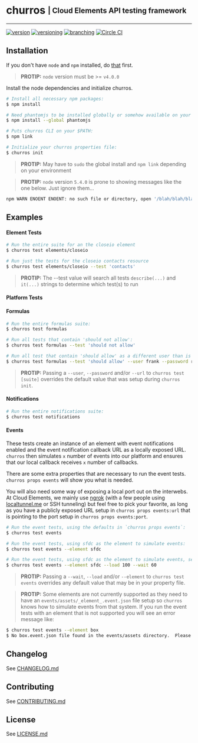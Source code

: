 # churros <sub><sup>| Cloud Elements API testing framework </sup></sub>

--------------------------------------------------------------------------------

[![version](http://img.shields.io/badge/version-v0.2.0-blue.svg)](#) [![versioning](http://img.shields.io/badge/versioning-semver-blue.svg)](http://semver.org/) [![branching](http://img.shields.io/badge/branching-github%20flow-blue.svg)](https://guides.github.com/introduction/flow/) [![Circle CI](https://circleci.com/gh/cloud-elements/churros.svg?style=shield&circle-token=06ba43ddb954fcb3687b5e41fbdf607f1846bbc0)](https://circleci.com/gh/cloud-elements/churros)


## Installation
If you don't have `node` and `npm` installed, do [that](https://docs.npmjs.com/getting-started/installing-node) first.

> **PROTIP:** `node` version must  be >= `v4.0.0`

Install the node dependencies and initialize churros.

```bash
# Install all necessary npm packages:
$ npm install

# Need phantomjs to be installed globally or somehow available on your $PATH:
$ npm install --global phantomjs

# Puts churros CLI on your $PATH:
$ npm link

# Initialize your churros properties file:
$ churros init
```

> **PROTIP:** May have to `sudo` the global install and `npm link` depending on your environment

> **PROTIP:** `node` version `5.4.0` is prone to showing messages like the one below.  Just ignore them...
```bash
npm WARN ENOENT ENOENT: no such file or directory, open '/blah/blah/blah/churros/src/core/package.json'
```

## Examples

#### Element Tests
```bash
# Run the entire suite for an the closeio element
$ churros test elements/closeio

# Run just the tests for the closeio contacts resource
$ churros test elements/closeio --test 'contacts'
```

> **PROTIP:** The --test value will search all tests `describe(...)` and `it(...)` strings to determine which test(s) to run

#### Platform Tests

#### Formulas
```bash
# Run the entire formulas suite:
$ churros test formulas

# Run all tests that contain 'should not allow':
$ churros test formulas --test 'should not allow'

# Run all test that contain 'should allow' as a different user than is setup in your properties file:
$ churros test formulas --test 'should allow' --user frank --password ricard
```

> **PROTIP:** Passing a `--user`, `--password` and/or `--url` to `churros test [suite]` overrides the default value that was setup during `churros init`.

#### Notifications
```bash
# Run the entire notifications suite:
$ churros test notifications
```

#### Events
These tests create an instance of an element with event notifications enabled and the event notification callback URL as a locally exposed URL.  `churros` then simulates `x` number of events into our platform and ensures that our local callback receives `x` number of callbacks.

There are some extra properties that are necessary to run the event tests.  `churros props events` will show you what is needed.  

You will also need some way of exposing a local port out on the interwebs.  At Cloud Elements, we mainly use [ngrok](https://ngrok.com/) (with a few people using [localtunnel.me](https://localtunnel.me/) or SSH tunneling) but feel free to pick your favorite, as long as you have a publicly exposed URL setup in `churros props events:url` that is pointing to the port setup in `churros props events:port`.

```bash
# Run the event tests, using the defaults in `churros props events`:
$ churros test events

# Run the event tests, using sfdc as the element to simulate events:
$ churros test events --element sfdc

# Run the event tests, using sfdc as the element to simulate events, sending in 100 events and waiting 60 seconds to receive them in churros:
$ churros test events --element sfdc --load 100 --wait 60
```

> **PROTIP:** Passing a `--wait`, `--load` and/or `--element` to `churros test events` overrides any default value that may be in your property file.

> **PROTIP:** Some elements are not currently supported as they need to have an `events/assets/_element_.event.json` file setup so `churros` knows how to simulate events from that system.  If you run the event tests with an element that is not supported you will see an error message like:
```bash
$ churros test events --element box
$ No box.event.json file found in the events/assets directory.  Please create this file before this element can be tested with events
```


## Changelog
See [CHANGELOG.md](CHANGELOG.md)

## Contributing
See [CONTRIBUTING.md](CONTRIBUTING.md)

## License
See [LICENSE.md](LICENSE.md)
